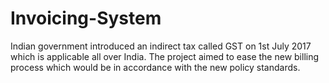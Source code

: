 # Invoicing-System
Indian government introduced an indirect tax called GST on 1st July 2017 which is applicable all over India. The project aimed to ease the new billing process which would be in accordance with the new policy standards.
